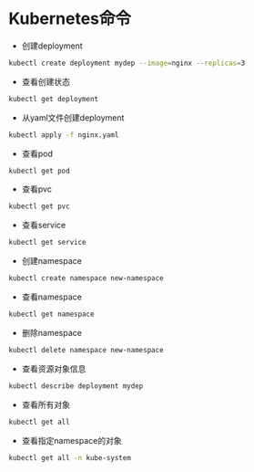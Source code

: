 # Kubernetes命令

* 创建deployment

```bash
kubectl create deployment mydep --image=nginx --replicas=3

```

* 查看创建状态

```bash
kubectl get deployment
```

* 从yaml文件创建deployment

```bash
kubectl apply -f nginx.yaml
```

* 查看pod

```bash
kubectl get pod
```

* 查看pvc

```bash
kubectl get pvc
```

* 查看service

```bash
kubectl get service
```

* 创建namespace

```bash
kubectl create namespace new-namespace
```

* 查看namespace

```bash
kubectl get namespace
```

* 删除namespace

```bash
kubectl delete namespace new-namespace
```

* 查看资源对象信息

```bash
kubectl describe deployment mydep
```

* 查看所有对象

```bash
kubectl get all
```

* 查看指定namespace的对象

```bash
kubectl get all -n kube-system
```
